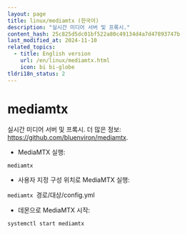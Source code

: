 ```yaml
---
layout: page
title: linux/mediamtx (한국어)
description: "실시간 미디어 서버 및 프록시."
content_hash: 25c825d5dc01bf522a80c49134d4a7d47893747b
last_modified_at: 2024-11-10
related_topics:
  - title: English version
    url: /en/linux/mediamtx.html
    icon: bi bi-globe
tldri18n_status: 2
---
```

# mediamtx

실시간 미디어 서버 및 프록시.
더 많은 정보: <https://github.com/bluenviron/mediamtx>.

- MediaMTX 실행:

`mediamtx`

- 사용자 지정 구성 위치로 MediaMTX 실행:

`mediamtx `<span class="tldr-var badge badge-pill bg-dark-lm bg-white-dm text-white-lm text-dark-dm font-weight-bold">경로/대상/config.yml</span>

- 데몬으로 MediaMTX 시작:

`systemctl start mediamtx`
